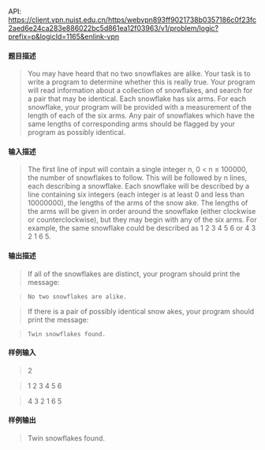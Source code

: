 API: https://client.vpn.nuist.edu.cn/https/webvpn893ff9021738b0357186c0f23fc2aed6e24ca283e886022bc5d861ea12f03963/v1/problem/logic?prefix=p&logicId=1165&enlink-vpn

#### 题目描述
> You may have heard that no two snowflakes are alike. Your task is to write a program to determine whether this is really true. Your program will read information about a collection of snowflakes, and search for a pair that may be identical. Each snowflake has six arms. For each snowflake, your program will be provided with a measurement of the length of each of the six arms. Any pair of snowflakes which have the same lengths of corresponding arms should be flagged by your program as possibly identical.

#### 输入描述
> The first line of input will contain a single integer n, 0 < n &le; 100000, the number of snowflakes to follow. This will be followed by n lines, each describing a snowflake. Each snowflake will be described by a line containing six integers (each integer is at least 0 and less than 10000000), the lengths of the arms of the snow ake. The lengths of the arms will be given in order around the snowflake (either clockwise or counterclockwise), but they may begin with any of the six arms. For example, the same snowflake could be described as 1 2 3 4 5 6 or 4 3 2 1 6 5.

#### 输出描述
> If all of the snowflakes are distinct, your program should print the message:

>     No two snowflakes are alike.

> If there is a pair of possibly identical snow akes, your program should print the message:

>     Twin snowflakes found.

#### 样例输入
> 2

> 1 2 3 4 5 6

> 4 3 2 1 6 5

#### 样例输出
> Twin snowflakes found.